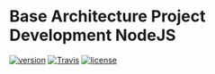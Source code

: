 # Base Architecture Project Development NodeJS
[![version](https://img.shields.io/badge/version-1.0-blue.svg)]()  [![Travis](https://img.shields.io/travis/rust-lang/rust.svg?style=flat-square)]() [![license](https://img.shields.io/github/license/mashape/apistatus.svg?style=flat-square)]()  

